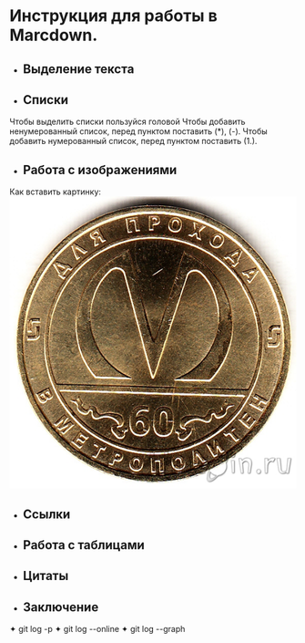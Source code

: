 # Инструкция для работы в Marcdown.

- ## Выделение текста
- ## Списки
Чтобы выделить списки пользуйся головой
Чтобы добавить ненумерованный список, перед пунктом поставить (*), (-).
Чтобы добавить нумерованный список, перед пунктом поставить (1.). 

- ## Работа с изображениями
Как вставить картинку:
![Жетон!](461892.jpg "Жетон метро")
- ## Ссылки

- ## Работа с таблицами

- ## Цитаты
- ## Заключение



✦	git log -p 
✦	git log --online
✦	git log --graph